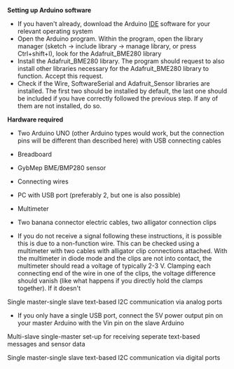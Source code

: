 **Setting up Arduino software**

- If you haven't already, download the Arduino [IDE](https://www.arduino.cc/en/Main/Software) software for your relevant operating system
- Open the Arduino program. Within the program, open the library manager (sketch -> include library -> manage library, or press Ctrl+shift+I), look for the Adafruit_BME280 library
- Install the Adafruit_BME280 library. The program should request to also install other libraries necessary for the Adafruit_BME280 library to function. Accept this request.
- Check if the Wire, SoftwareSerial and Adafruit_Sensor libraries are installed. The first two should be installed by default, the last one should be included if you have correctly followed the previous step. If any of them are not installed, do so.

**Hardware required**

- Two Arduino UNO (other Arduino types would work, but the connection pins will be different than described here) with USB connecting cables
- Breadboard
- GybMep BME/BMP280 sensor
- Connecting wires
- PC with USB port (preferably 2, but one is also possible)
- Multimeter
- Two banana connector electric cables, two alligator connection clips

- If you do not receive a signal following these instructions, it is possible this is due to a non-function wire. This can be checked using a multimeter with two cables with alligator clip connections attached. With the multimeter in diode mode and the clips are not into contact, the multimeter should read a voltage of typically 2-3 V. Clamping each connecting end of the wire in one of the clips, the voltage difference should vanish (like what happens if you directly hold the clamps together). If it doesn't 

Single master-single slave text-based I2C communication via analog ports
- If you only have a single USB port, connect the 5V power output pin on your master Arduino with the Vin pin on the slave Arduino

Multi-slave single-master set-up for receiving seperate text-based messages and sensor data

Single master-single slave text-based I2C communication via digital ports
